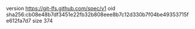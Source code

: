 version https://git-lfs.github.com/spec/v1
oid sha256:cb08e48b7df3451e22fb32b808eee8b7c12d330b7f04be49353715fe612fa7d7
size 374
